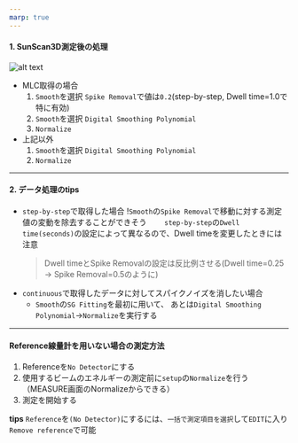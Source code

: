 ```yaml
---
marp: true
---
```

#### 1. SunScan3D測定後の処理
![alt text](img1.png)
- MLC取得の場合
    1. `Smooth`を選択
    `Spike Removal`で値は`0.2`(step-by-step, Dwell time=1.0で特に有効)
    2. `Smooth`を選択
    `Digital Smoothing Polynomial`
    3. `Normalize`
- 上記以外
    1. `Smooth`を選択
    `Digital Smoothing Polynomial`
    2. `Normalize`

---
#### 2. データ処理のtips
- `step-by-step`で取得した場合
    !`Smooth`の`Spike Removal`で移動に対する測定値の変動を除去することができそう　　
    `step-by-step`の`Dwell time(seconds)`の設定によって異なるので、Dwell timeを変更したときには注意  
    > Dwell timeとSpike Removalの設定は反比例させる(Dwell time=0.25 → Spike Removal=0.5のように)
- `continuous`で取得したデータに対してスパイクノイズを消したい場合
    - `Smooth`の`SG Fitting`を最初に用いて、
    あとは`Digital Smoothing Polynomial`→`Normalize`を実行する

---
#### Reference線量計を用いない場合の測定方法
1. Referenceを`No Detector`にする
2. 使用するビームのエネルギーの測定前に`setup`の`Normalize`を行う　　
（MEASURE画面のNormalizeからできる）
3. 測定を開始する

**tips**
`Reference`を`(No Detector)`にするには、`一括で測定項目を選択`して`EDIT`に入り`Remove reference`で可能